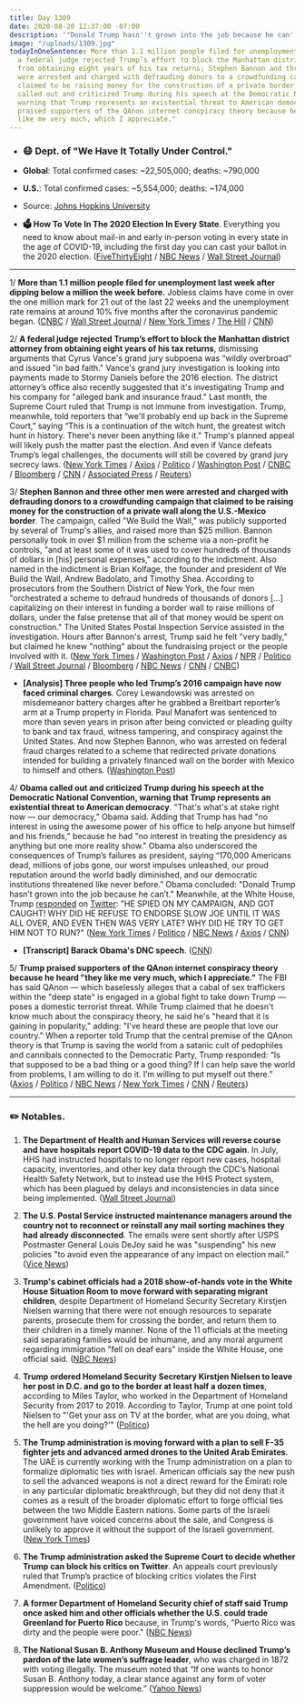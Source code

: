 ```yaml
---
title: Day 1309
date: 2020-08-20 12:37:00 -07:00
description: '"Donald Trump hasn''t grown into the job because he can''t."'
image: "/uploads/1309.jpg"
todayInOneSentence: More than 1.1 million people filed for unemployment last week;
  a federal judge rejected Trump’s effort to block the Manhattan district attorney
  from obtaining eight years of his tax returns; Stephen Bannon and three other men
  were arrested and charged with defrauding donors to a crowdfunding campaign that
  claimed to be raising money for the construction of a private border wall; Obama
  called out and criticized Trump during his speech at the Democratic National Convention,
  warning that Trump represents an existential threat to American democracy; and Trump
  praised supporters of the QAnon internet conspiracy theory because he heard "they
  like me very much, which I appreciate."
---
```


* ### 😷 Dept. of "We Have It Totally Under Control."

* **Global**: Total confirmed cases: \~22,505,000; deaths: \~790,000

* **U.S.**: Total confirmed cases: \~5,554,000; deaths: \~174,000

* Source: [Johns Hopkins University](https://coronavirus.jhu.edu/map.html)

* **🗳 How To Vote In The 2020 Election In Every State**. Everything you need to know about mail-in and early in-person voting in every state in the age of COVID-19, including the first day you can cast your ballot in the 2020 election. ([FiveThirtyEight](https://projects.fivethirtyeight.com/how-to-vote-2020/) / [NBC News](https://www.nbcnews.com/specials/plan-your-vote-state-by-state-guide-voting-by-mail-early-in-person-voting-election/index.html?cid=bc_npd_nn_ms_np-1_200816) / [Wall Street Journal](https://www.wsj.com/articles/how-to-vote-by-mail-in-every-state-11597840923))

---

1/ **More than 1.1 million people filed for unemployment last week after dipping below a million the week before.** Jobless claims have come in over the one million mark for 21 out of the last 22 weeks and the unemployment rate remains at around 10% five months after the coronavirus pandemic began. ([CNBC](https://www.cnbc.com/2020/08/20/weekly-jobless-claims.html) / [Wall Street Journal](https://www.wsj.com/articles/unemployment-benefits-jobless-claims-08-20-2020-11597873460) / [New York Times](https://www.nytimes.com/live/2020/08/20/business/stock-market-today-coronavirus) / [The Hill](https://thehill.com/policy/finance/512879-jobless-claims-again-rise-to-over-1-million) / [CNN](https://www.cnn.com/2020/08/20/economy/unemployment-benefits-coronavirus/index.html))

2/ **A federal judge rejected Trump’s effort to block the Manhattan district attorney from obtaining eight years of his tax returns**, dismissing arguments that Cyrus Vance's grand jury subpoena was “wildly overbroad” and issued "in bad faith." Vance's grand jury investigation is looking into payments made to Stormy Daniels before the 2016 election. The district attorney’s office also recently suggested that it's investigating Trump and his company for "alleged bank and insurance fraud." Last month, the Supreme Court ruled that Trump is not immune from investigation. Trump, meanwhile, told reporters that “we'll probably end up back in the Supreme Court,” saying “This is a continuation of the witch hunt, the greatest witch hunt in history. There's never been anything like it." Trump's planned appeal will likely push the matter past the election. And even if Vance defeats Trump’s legal challenges, the documents will still be covered by grand jury secrecy laws. ([New York Times](https://www.nytimes.com/2020/08/20/nyregion/donald-trump-taxes-cyrus-vance.html) / [Axios](https://www.axios.com/judge-trump-manhattan-subpoena-7e1face7-d5b3-4102-bd37-917ac19f08cf.html) / [Politico](https://www.politico.com/news/2020/08/20/cy-vance-subpoena-trump-documents-399256) / [Washington Post](https://www.washingtonpost.com/national-security/trump-tax-returns-manhattan-district-attorney/2020/08/20/acc52122-e2ee-11ea-b69b-64f7b0477ed4_story.html) / [CNBC](https://www.cnbc.com/2020/08/20/judge-throws-out-trump-challenge-to-manhattan-da-subpoena-for-tax-records.html) / [Bloomberg](https://www.bloomberg.com/news/articles/2020-08-20/trump-challenge-to-new-york-d-a-subpoena-is-thrown-out?srnd=premium&sref=MIBMEEoj) / [CNN](https://www.cnn.com/2020/08/20/politics/donald-trump-new-york-tax-records/index.html) / [Associated Press](https://apnews.com/d50092256b725ea503a390acd1b26133) / [Reuters](https://www.reuters.com/article/us-usa-trump-subpoena/trump-must-give-his-tax-returns-to-ny-prosecutor-judge-rules-idUSKBN25G1LD))

3/ **Stephen Bannon and three other men were arrested and charged with defrauding donors to a crowdfunding campaign that claimed to be raising money for the construction of a private wall along the U.S.-Mexico border**. The campaign, called "We Build the Wall," was publicly supported by several of Trump's allies, and raised more than $25 million. Bannon personally took in over $1 million from the scheme via a non-profit he controls, "and at least some of it was used to cover hundreds of thousands of dollars in \[his\] personal expenses," according to the indictment. Also named in the indictment is Brian Kolfage, the founder and president of We Build the Wall, Andrew Badolato, and Timothy Shea. According to prosecutors from the Southern District of New York, the four men "orchestrated a scheme to defraud hundreds of thousands of donors \[...\] capitalizing on their interest in funding a border wall to raise millions of dollars, under the false pretense that all of that money would be spent on construction." The United States Postal Inspection Service assisted in the investigation. Hours after Bannon's arrest, Trump said he felt "very badly," but claimed he knew "nothing" about the fundraising project or the people involved with it. ([New York Times](https://www.nytimes.com/2020/08/20/nyregion/steve-bannon-indicted.html) / [Washington Post](https://www.washingtonpost.com/national-security/stephen-bannon-arrested-charged/2020/08/20/6d46847c-e2ea-11ea-b69b-64f7b0477ed4_story.html) / [Axios](https://www.axios.com/steve-bannon-charged-fraud-199c43c1-2e75-4535-8eb0-d96558c9f777.html) / [NPR](https://www.npr.org/2020/08/20/904245273/steve-bannon-arrested-in-scheme-to-raise-money-for-trumps-border-wall) / [Politico](https://www.politico.com/news/2020/08/20/former-trump-aide-bannon-charged-with-swindling-donors-in-private-border-wall-effort-399215) / [Wall Street Journal](https://www.wsj.com/articles/former-senior-trump-advisor-steve-bannon-charged-with-alleged-fundraising-scheme-11597931727) / [Bloomberg](https://www.bloomberg.com/news/articles/2020-08-20/stephen-bannon-charged-with-fraud-by-new-york-prosecutor?sref=MIBMEEoj) / [NBC News](https://www.nbcnews.com/news/us-news/bannon-three-others-charged-scheme-stemming-we-build-wall-campaign-n1237436) / [CNN](https://www.cnn.com/2020/08/20/politics/bannon-build-the-wall-indictment/index.html) / [CNBC](https://www.cnbc.com/2020/08/20/former-trump-advisor-steve-bannon-arrested-on-charges-of-defrauding-donors-in-fundraising-scheme.html))

* **\[Analysis\] Three people who led Trump’s 2016 campaign have now faced criminal charges**. Corey Lewandowski was arrested on misdemeanor battery charges after he grabbed a Breitbart reporter’s arm at a Trump property in Florida. Paul Manafort was sentenced to more than seven years in prison after being convicted or pleading guilty to bank and tax fraud, witness tampering, and conspiracy against the United States. And now Stephen Bannon, who was arrested on federal fraud charges related to a scheme that redirected private donations intended for building a privately financed wall on the border with Mexico to himself and others. ([Washington Post](https://www.washingtonpost.com/politics/2020/08/20/each-trumps-2016-campaign-managers-has-now-faced-criminal-charges/))

4/ **Obama called out and criticized Trump during his speech at the Democratic National Convention, warning that Trump represents an existential threat to American democracy**. "That's what's at stake right now — our democracy," Obama said. Adding that Trump has had "no interest in using the awesome power of his office to help anyone but himself and his friends," because he had "no interest in treating the presidency as anything but one more reality show." Obama also underscored the consequences of Trump’s failures as president, saying “170,000 Americans dead, millions of jobs gone, our worst impulses unleashed, our proud reputation around the world badly diminished, and our democratic institutions threatened like never before.” Obama concluded: "Donald Trump hasn’t grown into the job because he can’t." Meanwhile, at the White House, Trump [responded](https://www.nbcnews.com/politics/2020-election/trump-hammers-obama-ahead-dnc-speech-so-ineffective-so-terrible-n1237359) on [Twitter](https://www.politico.com/news/2020/08/20/trump-tweets-dnc-obama-harris-399069): "HE SPIED ON MY CAMPAIGN, AND GOT CAUGHT! WHY DID HE REFUSE TO ENDORSE SLOW JOE UNTIL IT WAS ALL OVER, AND EVEN THEN WAS VERY LATE? WHY DID HE TRY TO GET HIM NOT TO RUN?" ([New York Times](https://www.nytimes.com/2020/08/19/us/politics/obama-speech.html) / [Politico](https://www.politico.com/news/2020/08/19/barack-obama-dnc-speech-trump-398692) / [NBC News](https://www.nbcnews.com/politics/2020-election/obama-breaks-open-convention-hammering-trump-n1237422) / [Axios](https://www.axios.com/obama-dnc-speech-d7326f30-dab1-4c1c-af78-ff1dc5f28f8d.html) / [CNN](https://www.cnn.com/2020/08/20/politics/barack-obama-dnc-speech-donald-trump-joe-biden/index.html))

* **\[Transcript\] Barack Obama's DNC speech**. ([CNN](https://www.cnn.com/2020/08/19/politics/barack-obama-speech-transcript/index.html))

5/ **Trump praised supporters of the QAnon internet conspiracy theory because he heard "they like me very much, which I appreciate."** The FBI has said QAnon — which baselessly alleges that a cabal of sex traffickers within the "deep state" is engaged in a global fight to take down Trump — poses a domestic terrorist threat. While Trump claimed that he doesn't know much about the conspiracy theory, he said he's "heard that it is gaining in popularity," adding: "I've heard these are people that love our country." When a reporter told Trump that the central premise of the QAnon theory is that Trump is saving the world from a satanic cult of pedophiles and cannibals connected to the Democratic Party, Trump responded: “Is that supposed to be a bad thing or a good thing? If I can help save the world from problems, I am willing to do it. I’m willing to put myself out there.” ([Axios](https://www.axios.com/trump-praises-qanon-supporters-i-understand-they-like-me-very-much-42146fb3-bd69-4943-8e80-2f0bcf4b0b17.html) / [Politico](https://www.politico.com/news/2020/08/19/trump-qanon-support-398755) / [NBC News](https://www.nbcnews.com/politics/white-house/trump-qanon-conspiracy-theory-suppose-be-bad-thing-n1237358) / [New York Times](https://www.nytimes.com/2020/08/19/us/politics/trump-qanon-conspiracy-theories.html) / [CNN](https://www.cnn.com/2020/08/19/politics/donald-trump-qanon/) / [Reuters](https://www.reuters.com/article/us-usa-trump-qanon/trump-says-he-doesnt-know-much-about-qanon-but-has-heard-it-likes-him-idUSKCN25F2SI))

---

### ✏️ Notables.

1. **The Department of Health and Human Services will reverse course and have hospitals report COVID-19 data to the CDC again**. In July, HHS had instructed hospitals to no longer report new cases, hospital capacity, inventories, and other key data through the CDC’s National Health Safety Network, but to instead use the HHS Protect system,  which has been plagued by delays and inconsistencies in data since being implemented. ([Wall Street Journal](https://www.wsj.com/articles/troubled-covid-19-data-system-returning-to-cdc-11597945770?mod=hp_lead_pos1))

2. **The U.S. Postal Service instructed maintenance managers around the country not to reconnect or reinstall any mail sorting machines they had already disconnected**. The emails were sent shortly after USPS Postmaster General Louis DeJoy said he was "suspending" his new policies "to avoid even the appearance of any impact on election mail.” ([Vice News](https://www.vice.com/en_us/article/n7w9nd/usps-package-delays-mail-slowdown-hurts-small-businesses))

3. **Trump's cabinet officials had a 2018 show-of-hands vote in the White House Situation Room to move forward with separating migrant children**, despite Department of Homeland Security Secretary Kirstjen Nielsen warning that there were  not enough resources to separate parents, prosecute them for crossing the border, and return them to their children in a timely manner. None of the 11 officials at the meeting said separating families would be inhumane, and any moral argument regarding immigration "fell on deaf ears" inside the White House, one official said. ([NBC News](https://www.nbcnews.com/politics/immigration/trump-cabinet-officials-voted-2018-white-house-meeting-separate-migrant-n1237416))

4. **Trump ordered Homeland Security Secretary Kirstjen Nielsen to leave her post in D.C. and go to the border at least half a dozen times**, according to Miles Taylor, who worked in the Department of Homeland Security from 2017 to 2019. According to Taylor, Trump at one point told Nielsen to "'Get your ass on TV at the border, what are you doing, what the hell are you doing?'" ([Politico](https://www.politico.com/news/2020/08/19/dhs-kirstjen-nielsen-trump-border-398416))

5. **The Trump administration is moving forward with a plan to sell F-35 fighter jets and advanced armed drones to the United Arab Emirates.** The UAE is currently working with the Trump administration on a plan to formalize diplomatic ties with Israel. American officials say the new push to sell the advanced weapons is not a direct reward for the Emirati role in any particular diplomatic breakthrough, but they did not deny that it comes as a result of the broader diplomatic effort to forge official ties between the two Middle Eastern nations. Some parts of the Israeli government have voiced concerns about the sale, and Congress is unlikely to approve it without the support of the Israeli government. ([New York Times](https://www.nytimes.com/2020/08/19/world/middleeast/trump-netanyahu-israel-uae.html))

6. **The Trump administration asked the Supreme Court to decide whether Trump can block his critics on Twitter**. An appeals court previously ruled that Trump’s practice of blocking critics violates the First Amendment. ([Politico](https://www.politico.com/news/2020/08/20/trump-twitter-blocking-399343))

7. **A former Department of Homeland Security chief of staff said Trump once asked him and other officials whether the U.S. could trade Greenland for Puerto Rico** because, in Trump's words, "Puerto Rico was dirty and the people were poor." ([NBC News](https://www.nbcnews.com/news/latino/trump-was-serious-about-trading-hurricane-stricken-puerto-rico-greenland-n1237336))

8. **The National Susan B. Anthony Museum and House declined Trump’s pardon of the late women’s suffrage leader**, who was charged in 1872 with voting illegally. The museum noted that “If one wants to honor Susan B. Anthony today, a clear stance against any form of voter suppression would be welcome.” ([Yahoo News](https://www.yahoo.com/huffpost/susan-b-anthony-museum-rejects-donald-trump-pardon-082133508.html))